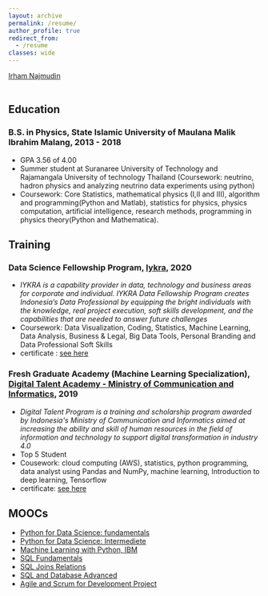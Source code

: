 ```yaml
---
layout: archive
permalink: /resume/
author_profile: true
redirect_from:
  - /resume
classes: wide
---
```


<script type="text/javascript" src="https://platform.linkedin.com/badges/js/profile.js" async defer> window.open('https://platform.linkedin.com/badges/js/profile.js', '_blank');</script>

<div class="LI-profile-badge"  data-version="v1" data-size="medium" data-locale="fr_FR" data-type="horizontal" data-theme="light" data-vanity="irhamn"><a class="LI-simple-link" href='https://ch.linkedin.com/in/irhamn?trk=profile-badge'>Irham Najmudin</a></div>

<br>

## Education
### B.S. in Physics, State Islamic University of Maulana Malik Ibrahim Malang, 2013 - 2018
- GPA 3.56 of 4.00
- Summer student at Suranaree University of Technology and Rajamangala University of technology Thailand (Coursework: neutrino, hadron physics and analyzing neutrino data experiments using python)
- Coursework: Core Statistics, mathematical physics (I,II and III), algorithm and programming(Python and Matlab), statistics for physics, physics computation, artificial intelligence, research methods, programming in physics theory(Python and Mathematica).
  
## Training
### Data Science Fellowship Program, [Iykra](https://iykra.com/datafellowship/), 2020
- *IYKRA is a capability provider in data, technology and business areas for corporate and individual. IYKRA Data Fellowship Program creates Indonesia’s Data Professional by equipping the bright individuals with the knowledge, real project execution, soft skills development, and the capabilities that are needed to answer future challenges*
- Coursework: Data Visualization, Coding, Statistics, Machine Learning, Data Analysis, Business & Legal, Big Data Tools, Personal Branding and Data Professional Soft Skills
- certificate : [see here](https://drive.google.com/file/d/1quwZJ4jqWVPMMJRt5uxQ56awh0WG9UXQ/view?usp=sharing)

### Fresh Graduate Academy (Machine Learning Specialization), [Digital Talent Academy - Ministry of Communication and Informatics](https://digitalent.kominfo.go.id/pelatihan/FGA), 2019
- *Digital Talent Program is a training and scholarship program awarded by Indonesia's Ministry of Communication and Informatics aimed at increasing the ability and skill of human resources in the field of information and technology to support digital transformation in industry 4.0*
- Top 5 Student
- Cousework: cloud computing (AWS), statistics, python programming, data analyst using Pandas and NumPy, machine learning, Introduction to deep learning, Tensorflow
- certificate: [see here](https://drive.google.com/file/d/1cg0m7pKxROjQSrVeQTo4_0aKdHzpPjA3/view?usp=sharing)
  
## MOOCs
- [Python for Data Science: fundamentals](https://drive.google.com/file/d/1dsSVqrRYHC8jLCHkA9iNzHOwJoXfczQt/view?usp=sharing)
- [Python for Data Science: Intermediete](https://drive.google.com/file/d/1mIgsiVTIQFCKmNJW1IXDKm3C4ya78mJ8/view?usp=sharing)
- [Machine Learning with Python, IBM](https://courses.cognitiveclass.ai/certificates/1d7514d8524b441d91bd776a6d0fbd2f)
- [SQL Fundamentals](https://drive.google.com/file/d/1Cir-YHsHJ27DAKkOIP2oGhSdDmitT09C/view?usp=sharing)
- [SQL Joins Relations](https://drive.google.com/file/d/1aQAZzOUjl8F-5ccMptglPYzwA5BAkDK1/view?usp=sharing)
- [SQL and Database Advanced](https://drive.google.com/file/d/1iYfYd2aCnicN7pZenwORIl2Itp-bxQyJ/view?usp=sharing)
- [Agile and Scrum for Development Project](https://img-certificate.ruangguru.com/IRHAM83289W6GARW/CERT-LKKH3IBS.jpg)
